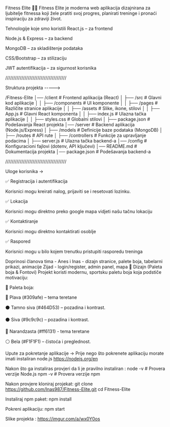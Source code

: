 Fitness Elite 🏋️‍♂️
Fitness Elite je moderna web aplikacija dizajnirana za ljubitelje fitnessa koji žele pratiti svoj progres, 
planirati treninge i pronaći inspiraciju za zdraviji život.


Tehnologije koje smo koristili 
React.js – za frontend

Node.js & Express – za backend

MongoDB – za skladištenje podataka

CSS/Bootstrap – za stilizaciju

JWT autentifikacija – za sigurnost korisnika


//////////////////////////////////////

Struktura projekta ----->

/Fitness-Elite
│── /client        # Frontend aplikacija (React)
│   ├── /src       # Glavni kod aplikacije
│   │   ├── /components   # UI komponente
│   │   ├── /pages        # Različite stranice aplikacije
│   │   ├── /assets       # Slike, ikone, stilovi
│   │   ├── App.js        # Glavni React komponenta
│   │   ├── index.js      # Ulazna tačka aplikacije
│   │   ├── styles.css    # Globalni stilovi
│   ├── package.json      # Podešavanja React projekta
│── /server        # Backend aplikacija (Node.js/Express)
│   ├── /models    # Definicije baze podataka (MongoDB)
│   ├── /routes    # API rute
│   ├── /controllers # Funkcije za upravljanje podacima
│   ├── server.js  # Ulazna tačka backend-a
│── /config        # Konfiguracioni fajlovi (dotenv, API ključevi)
│── README.md      # Dokumentacija projekta
│── package.json   # Podešavanja backend-a

//////////////////////////////////////

Uloge korisnika ->

✅ Registracija i autentifikacija

Korisnici mogu kreirati nalog, prijaviti se i resetovati lozinku.

✅ Lokacija

Korisnici mogu direktno preko google mapa vidjeti našu tačnu lokaciju

✅ Kontaktiranje

Korisnici mogu direktno kontaktirati osoblje

✅ Raspored

Korisnici mogu u bilo kojem trenutku pristupiti rasporedu treninga

Doprinosi članova tima - 
Anes i Inas - dizajn stranice, palete boja, tabelarni prikazi, animacije
Zijad - login/register, admin panel, mapa
🎨 Dizajn (Paleta boja & Fontovi)
Projekt koristi modernu, sportsku paletu boja koja podstiče motivaciju:

🎨 Paleta boja:

🔵 Plava (#309afe) – tema teretane

⚫ Tamno siva (#464D53) – pozadina i kontrast.

⚫ Siva (#9c9c9c) – pozadina i kontrast.   

🔴  Narandzasta (#ff6131) - tema teretane

⚪ Bela (#F1F1F1) – čistoća i preglednost.

Upute za pokretanje aplikacije ->
Prije nego što pokrenete aplikaciju morate imati instaliran node.js
https://nodejs.org/en

Nakon što ga instaliras provjeri da li je pravilno instaliran :
node -v   # Provera verzije Node.js
npm -v    # Provera verzije npm

Nakon provjere kloniraj projekat:
git clone https://github.com/Inas987/Fitness-Elite.git
cd Fitness-Elite

Instaliraj npm paket:
npm install

Pokreni aplikaciju:
npm start

Slike projekta : 
https://imgur.com/a/wx0Y0os




